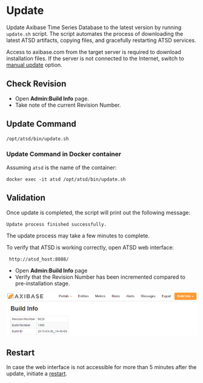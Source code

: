 # Update


Update Axibase Time Series Database to the latest version by running `update.sh` script. 
The script automates the process of downloading the latest ATSD artifacts, 
copying files, and gracefully restarting ATSD services.

Access to axibase.com from the target server is required to download installation files. If the server is not connected to the Internet, switch to [manual update](update-manual.md) option.

## Check Revision

* Open **Admin:Build Info** page.
* Take note of the current Revision Number.

## Update Command

```sh
/opt/atsd/bin/update.sh
```

### Update Command in Docker container

Assuming `atsd` is the name of the container:

```
docker exec -it atsd /opt/atsd/bin/update.sh
```

## Validation

Once update is completed, the script will print out the following message:

```
Update process finished successfully.
```

The update process may take a few minutes to complete.

To verify that ATSD is working correctly, open ATSD web interface:

```sh
 http://atsd_host:8088/
```

* Open **Admin:Build Info** page
* Verify that the Revision Number has been incremented compared to pre-installation stage.

![](images/ATSD_build_info.png "ATSD_build_info")

## Restart

In case the web interface is not accessible for more than 5 minutes after the update, initiate a [restart](restarting.md).

